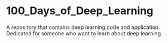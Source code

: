 # 100_Days_of_Deep_Learning
A repository that contains deep learning code and application.  
Dedicated for someone who want to learn about deep learning.
